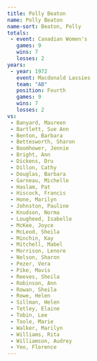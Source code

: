 ```yaml
---
title: Polly Beaton
name: Polly Beaton
name-sort: Beaton, Polly
totals:
 - event: Canadian Women's
   games: 9
   wins: 7
   losses: 2
years:
 - year: 1972
   event: Macdonald Lassies
   team: "AB"
   position: Fourth
   games: 9
   wins: 7
   losses: 2
vs:
 - Banyard, Maureen
 - Bartlett, Sue Ann
 - Benton, Barbara
 - Bettesworth, Sharon
 - Boomhower, Jennie
 - Bright, Ann
 - Dickens, Dru
 - Dillon, Cathy
 - Douglas, Barbara
 - Garneau, Michelle
 - Haslam, Pat
 - Hiscock, Francis
 - Hone, Marilyn
 - Johnston, Pauline
 - Knudson, Norma
 - Lougheed, Isabelle
 - McKee, Joyce
 - McLeod, Sheila
 - Minchin, Kay
 - Mitchell, Mabel
 - Morrison, Lenore
 - Nelson, Sharon
 - Pezer, Vera
 - Pike, Mavis
 - Reeves, Sheila
 - Robinson, Ann
 - Rowan, Sheila
 - Rowe, Helen
 - Sillman, Helen
 - Tetley, Elaine
 - Tobin, Lee
 - Toole, Marie
 - Walker, Marilyn
 - Williams, Rita
 - Williamson, Audrey
 - Yeo, Florence
---
```

